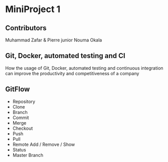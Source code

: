# MiniProject 1


## Contributors
Muhammad Zafar & Pierre junior Nouma Okala


## Git, Docker, automated testing and CI
How the usage of Git, Docker, automated testing and continuous integration can improve the productivity and competitiveness of a company


## GitFlow
* Repository
* Clone
* Branch
* Commit
* Merge
* Checkout
* Push
* Pull 
* Remote Add / Remove / Show
* Status
* Master Branch	
